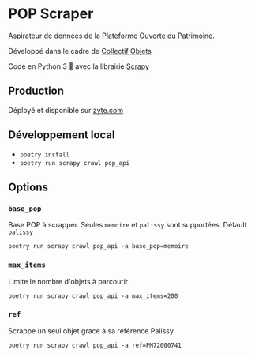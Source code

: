 # POP Scraper

Aspirateur de données de la [Plateforme Ouverte du Patrimoine](https://www.pop.culture.gouv.fr).

Développé dans le cadre de [Collectif Objets](https://collectif-objets.beta.gouv.fr/)

Codé en Python 3 🐍 avec la librairie [Scrapy](https://docs.scrapy.org/)

## Production

Déployé et disponible sur [zyte.com](https://app.zyte.com/)

## Développement local

- `poetry install`
- `poetry run scrapy crawl pop_api`

## Options

### `base_pop`

Base POP à scrapper. Seules `memoire` et `palissy` sont supportées. Défault `palissy`

`poetry run scrapy crawl pop_api -a base_pop=memoire`

### `max_items`

Limite le nombre d'objets à parcourir

`poetry run scrapy crawl pop_api -a max_items=200`

### `ref`

Scrappe un seul objet grace à sa référence Palissy

`poetry run scrapy crawl pop_api -a ref=PM72000741`
